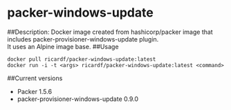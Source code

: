 # packer-windows-update
##Description:
Docker image created from hashicorp/packer image that includes packer-provisioner-windows-update plugin.\
It uses an Alpine image base.
##Usage
````
docker pull ricardf/packer-windows-update:latest
docker run -i -t <args> ricardf/packer-windows-update:latest <command>
````
##Current versions
- Packer 1.5.6
- packer-provisioner-windows-update 0.9.0
